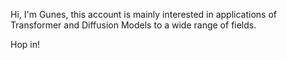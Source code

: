 Hi, I'm Gunes, this account is mainly interested in applications
of Transformer and Diffusion Models to a wide range of fields.

Hop in!
